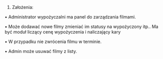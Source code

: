 1.	Założenia:

•	Administrator wypożyczalni ma panel do zarządzania filmami. 

•	Może dodawać nowe filmy zmieniać im statusy na wypożyczony itp.. Ma być moduł liczący cenę wypożyczenia i naliczający kary 

•	W przypadku nie zwrócenia filmu w terminie.

•	Admin może usuwać filmy z listy.
